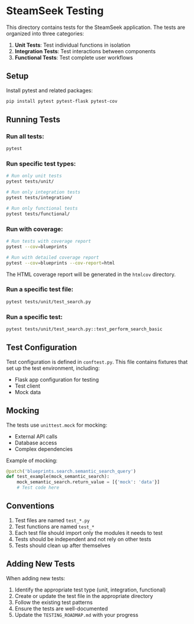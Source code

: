 # SteamSeek Testing

This directory contains tests for the SteamSeek application. The tests are organized into three categories:

1. **Unit Tests**: Test individual functions in isolation
2. **Integration Tests**: Test interactions between components
3. **Functional Tests**: Test complete user workflows

## Setup

Install pytest and related packages:

```bash
pip install pytest pytest-flask pytest-cov
```

## Running Tests

### Run all tests:

```bash
pytest
```

### Run specific test types:

```bash
# Run only unit tests
pytest tests/unit/

# Run only integration tests
pytest tests/integration/

# Run only functional tests
pytest tests/functional/
```

### Run with coverage:

```bash
# Run tests with coverage report
pytest --cov=blueprints

# Run with detailed coverage report
pytest --cov=blueprints --cov-report=html
```

The HTML coverage report will be generated in the `htmlcov` directory.

### Run a specific test file:

```bash
pytest tests/unit/test_search.py
```

### Run a specific test:

```bash
pytest tests/unit/test_search.py::test_perform_search_basic
```

## Test Configuration

Test configuration is defined in `conftest.py`. This file contains fixtures that set up the test environment, including:

- Flask app configuration for testing
- Test client
- Mock data

## Mocking

The tests use `unittest.mock` for mocking:

- External API calls
- Database access
- Complex dependencies

Example of mocking:

```python
@patch('blueprints.search.semantic_search_query')
def test_example(mock_semantic_search):
    mock_semantic_search.return_value = [{'mock': 'data'}]
    # Test code here
```

## Conventions

1. Test files are named `test_*.py`
2. Test functions are named `test_*`
3. Each test file should import only the modules it needs to test
4. Tests should be independent and not rely on other tests
5. Tests should clean up after themselves

## Adding New Tests

When adding new tests:

1. Identify the appropriate test type (unit, integration, functional)
2. Create or update the test file in the appropriate directory
3. Follow the existing test patterns
4. Ensure the tests are well-documented
5. Update the `TESTING_ROADMAP.md` with your progress 